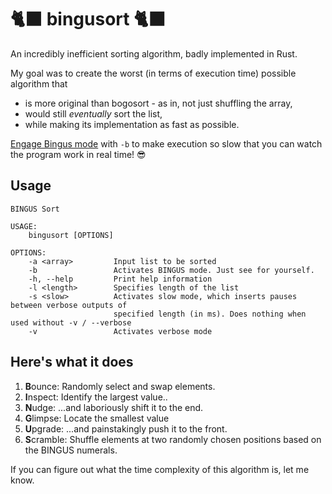 # 🐈‍⬛ bingusort 🐈‍⬛
An incredibly inefficient sorting algorithm, badly implemented in Rust.

My goal was to create the worst (in terms of execution time) possible algorithm that
- is more original than bogosort - as in, not just shuffling the array,
- would still *eventually* sort the list,
- while making its implementation as fast as possible.

[Engage Bingus mode](https://knowyourmeme.com/memes/bingus) with `-b` to make execution so slow that you can watch the program work in real time! 😎


## Usage
```
BINGUS Sort 

USAGE:
    bingusort [OPTIONS]

OPTIONS:
    -a <array>         Input list to be sorted
    -b                 Activates BINGUS mode. Just see for yourself.
    -h, --help         Print help information
    -l <length>        Specifies length of the list
    -s <slow>          Activates slow mode, which inserts pauses between verbose outputs of
                       specified length (in ms). Does nothing when used without -v / --verbose
    -v                 Activates verbose mode
```

## Here's what it does

1. **B**ounce: Randomly select and swap elements.
2. **I**nspect: Identify the largest value..
3. **N**udge: ...and laboriously shift it to the end.
4. **G**limpse: Locate the smallest value
5. **U**pgrade: ...and painstakingly push it to the front.
6. **S**cramble: Shuffle elements at two randomly chosen positions based on the BINGUS numerals.


If you can figure out what the time complexity of this algorithm is, let me know.
